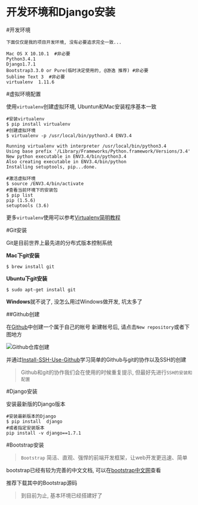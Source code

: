 # 开发环境和Django安装

#开发环境


`下面仅仅是我的项目开发环境, 没有必要追求完全一致...`

```
Mac OS X 10.10.1  #非必要
Python3.4.1
Django1.7.1 
Bootstrap3.3.0 or Pure(临时决定使用的, @游逸 推荐) #非必要
Sublime Text 3  #非必要
virtualenv  1.11.6
```

#虚拟环境配置


使用`virtualenv`创建虚拟环境, Ubuntun和Mac安装程序基本一致

```
#安装virtualenv
$ pip install virtualenv  
#创建虚拟环境
$ virtualenv -p /usr/local/bin/python3.4 ENV3.4  

Running virtualenv with interpreter /usr/local/bin/python3.4
Using base prefix '/Library/Frameworks/Python.framework/Versions/3.4'
New python executable in ENV3.4/bin/python3.4
Also creating executable in ENV3.4/bin/python
Installing setuptools, pip...done.

#激活虚拟环境
$ source /ENV3.4/bin/activate  
#查看当前环境下的安装包
$ pip list  
pip (1.5.6)
setuptools (3.6)
```

更多`virtualenv`使用可以参考[Virtualenv简明教程](http://andrewliu.tk/2014/12/08/Virtualenv%E7%AE%80%E6%98%8E%E6%95%99%E7%A8%8B/)

#Git安装


Git是目前世界上最先进的分布式版本控制系统

**Mac下git安装**

```
$ brew install git
```

**Ubuntu下git安装**

```
$ sudo apt-get install git
```

**Windows**就不说了, 没怎么用过Windows做开发, 坑太多了


##Github创建

在[Github](https://github.com/)中创建一个属于自己的帐号
新建帐号后, 请点击`New repository`或者下图地方

![Github仓库创建](http://picturebag.qiniudn.com/58.png)

并通过[Install-SSH-Use-Github](http://andrewliu.tk/2014/09/09/2014-09-09-Install-SSH-Use-Github/)学习简单的Github与git的协作以及SSH的创建

> Github和git的协作我们会在使用的时候重复提示, 但最好先进行`SSH的安装和配置`

#Django安装


安装最新版的Django版本

```
#安装最新版本的Django
$ pip install  django 
#或者指定安装版本
pip install -v django==1.7.1
```

#Bootstrap安装


> `Bootstrap` 简洁、直观、强悍的前端开发框架，让web开发更迅速、简单


bootstrap已经有较为完善的中文文档, 可以在[bootstrap中文网](http://v3.bootcss.com/getting-started/#download)查看

推荐下载其中的Bootstrap源码




> 到目前为止, 基本环境已经搭建好了

